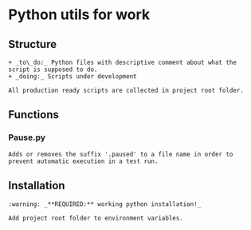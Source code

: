 # Python utils for work

  ## Structure
    + _to\_do:_ Python files with descriptive comment about what the script is supposed to do.
    + _doing:_ Scripts under development
    
    All production ready scripts are collected in project root folder.

  ## Functions

  ### **Pause.py**
    Adds or removes the suffix '.paused' to a file name in order to prevent automatic execution in a test run.

  ## Installation
    :warning: _**REQUIRED:** working python installation!_

    Add project root folder to environment variables.

